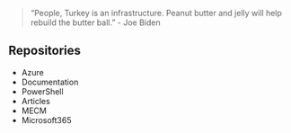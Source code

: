 > “People, Turkey is an infrastructure. Peanut butter and jelly will help rebuild the butter ball.” - Joe Biden

## Repositories
* Azure
* Documentation
* PowerShell
* Articles
* MECM
* Microsoft365
